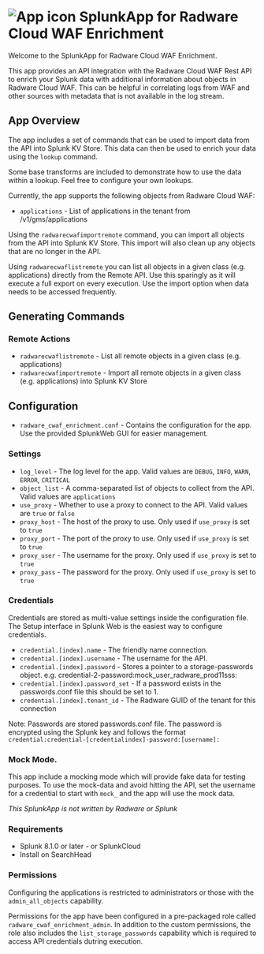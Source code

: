 # ![App icon](/static/app/radware_cwaf_enrichment/appIcon.png) SplunkApp for Radware Cloud WAF Enrichment

Welcome to the SplunkApp for Radware Cloud WAF Enrichment.

This app provides an API integration with the Radware Cloud WAF Rest API to enrich your Splunk data with additional
information about objects in Radware Cloud WAF. This can be helpful in correlating logs from WAF and other sources with metadata that is not available in the log stream.

## App Overview
The app includes a set of commands that can be used to import data from the API into Splunk KV Store. This data can then be used to enrich your data using the `lookup` command.

Some base transforms are included to demonstrate how to use the data within a lookup. Feel free to configure your own lookups.

Currently, the app supports the following objects from Radware Cloud WAF:
* `applications` - List of applications in the tenant from /v1/gms/applications

Using the `radwarecwafimportremote` command, you can import all objects from the API into Splunk KV Store.
This import will also clean up any objects that are no longer in the API.

Using `radwarecwaflistremote` you can list all objects in a given class (e.g. applications) directly from the Remote API. Use this sparingly as it will execute a full export on every execution. Use the import option when data needs to be accessed frequently.

## Generating Commands

### Remote Actions

* `radwarecwaflistremote` - List all remote objects in a given class (e.g. applications)
* `radwarecwafimportremote` - Import all remote objects in a given class (e.g. applications) into Splunk KV Store

## Configuration

* `radware_cwaf_enrichment.conf` - Contains the configuration for the app. Use the provided SplunkWeb GUI for easier
  management.

### Settings

* `log_level`   - The log level for the app. Valid values are `DEBUG`, `INFO`, `WARN`, `ERROR`, `CRITICAL`
* `object_list` - A comma-separated list of objects to collect from the API. Valid values are `applications`
* `use_proxy`   - Whether to use a proxy to connect to the API. Valid values are `true` or `false`
* `proxy_host`  - The host of the proxy to use. Only used if `use_proxy` is set to `true`
* `proxy_port`  - The port of the proxy to use. Only used if `use_proxy` is set to `true`
* `proxy_user`  - The username for the proxy. Only used if `use_proxy` is set to `true`
* `proxy_pass`  - The password for the proxy. Only used if `use_proxy` is set to `true`

### Credentials

Credentials are stored as multi-value settings inside the configuration file.
The Setup interface in Splunk Web is the easiest way to configure credentials.

* `credential.[index].name`         - The friendly name connection.
* `credential.[index].username`     - The username for the API.
* `credential.[index].password`     - Stores a pointer to a storage-passwords object. e.g. credential-2-password:mock_user_radware_prod11sss:
* `credential.[index].password_set` - If a password exists in the passwords.conf file this should be set to 1.
* `credential.[index].tenant_id`    - The Radware GUID of the tenant for this connection

Note: Passwords are stored passwords.conf file. The password is encrypted using the Splunk key and follows the format
`credential:credential-[credentialindex]-password:[username]:`

### Mock Mode.
This app include a mocking mode which will provide fake data for testing purposes.
To use the mock-data and avoid hitting the API, set the username for a credential to start with `mock_` and the app will use the mock data.


*This SplunkApp is not written by Radware or Splunk*

### Requirements
* Splunk 8.1.0 or later - or SplunkCloud
* Install on SearchHead

### Permissions
Configuring the applications is restricted to administrators or those with the `admin_all_objects` capability.

Permissions for the app have been configured in a pre-packaged role called `radware_cwaf_enrichment_admin`.
In addition to the custom permissions, the role also includes the `list_storage_passwords` capability which is required to access API credentials dutring execution.

